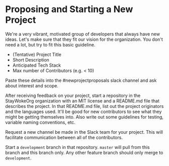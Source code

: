 # Proposing and Starting a New Project

We're a very vibrant, motivated group of developers that always have new ideas. Let's make sure that they fit our vision for the organization.
You don't need a lot, but try to fit this basic guideline.

* (Tentative) Project Title <required>
* Short Description <required>
* Anticipated Tech Stack
* Max number of Contributors (e.g. < 10)

Paste these details into the #newprojectproposals slack channel and ask about interest and scope.

After receiving feedback on your project, start a repository in the StayWokeOrg organization with an MIT license and a README.md file that describes the project.
In that README.md file, list out the project originators and the languages used.
It'll be good for new contributors to see what they might be getting themselves into.
Also write out some guidelines for testing, variable naming conventions, etc.

Request a new channel be made in the Slack team for your project. This will facilitate communication between all of the contributors.

Start a `development` branch in that repository. `master` will pull from this branch and this branch only. Any other feature branch should only merge to `development`.
